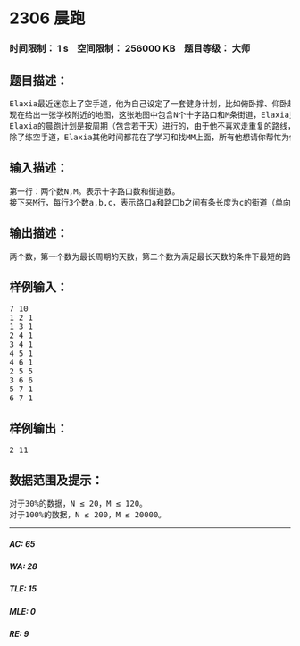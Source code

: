 # 2306 晨跑   
### 时间限制： 1 s&nbsp;&nbsp;&nbsp;&nbsp;空间限制： 256000 KB&nbsp;&nbsp;&nbsp;&nbsp;题目等级： 大师  
## 题目描述：  

<pre>
Elaxia最近迷恋上了空手道，他为自己设定了一套健身计划，比如俯卧撑、仰卧起坐等等，不过到目前为止，他坚持下来的只有晨跑。
现在给出一张学校附近的地图，这张地图中包含N个十字路口和M条街道，Elaxia只能从一个十字路口跑向另外一个十字路口，街道之间只在十字路口处相交。Elaxia每天从寝室出发跑到学校，保证寝室编号为1，学校编号为N。
Elaxia的晨跑计划是按周期（包含若干天）进行的，由于他不喜欢走重复的路线，所以在一个周期内，每天的晨跑路线都不会相交（在十字路口处），寝室和学校不算十字路口。Elaxia耐力不太好，他希望在一个周期内跑的路程尽量短，但是又希望训练周期包含的天数尽量长。
除了练空手道，Elaxia其他时间都花在了学习和找MM上面，所有他想请你帮忙为他设计一套满足他要求的晨跑计划。
</pre>
  
  
## 输入描述：  

<pre>
第一行：两个数N,M。表示十字路口数和街道数。
接下来M行，每行3个数a,b,c，表示路口a和路口b之间有条长度为c的街道（单向）。
</pre>
  
  
## 输出描述：  

<pre>
两个数，第一个数为最长周期的天数，第二个数为满足最长天数的条件下最短的路程长度。
</pre>
  
  
## 样例输入：  

<pre>
7 10
1 2 1
1 3 1
2 4 1
3 4 1
4 5 1
4 6 1
2 5 5
3 6 6
5 7 1
6 7 1
</pre>
  
  
## 样例输出：  

<pre>
2 11
</pre>
  
  
## 数据范围及提示：  

<pre>
对于30%的数据，N ≤ 20，M ≤ 120。
对于100%的数据，N ≤ 200，M ≤ 20000。
</pre>
  
  
***  

##### AC: 65  
##### WA: 28  
##### TLE: 15  
##### MLE: 0  
##### RE: 9  
